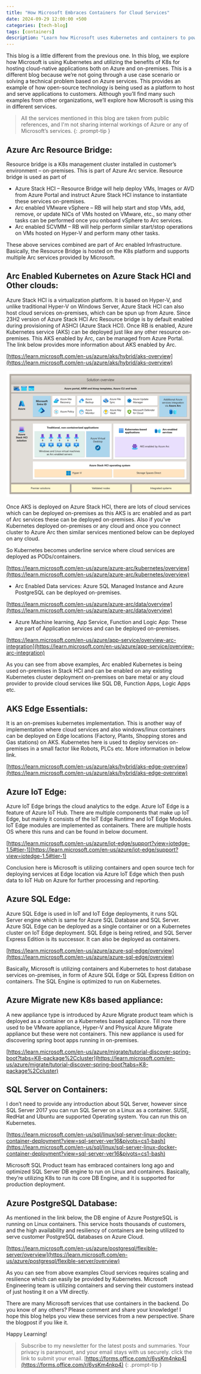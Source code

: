 ```yaml
---
title: "How Microsoft Embraces Containers for Cloud Services"
date: 2024-09-29 12:00:00 +500
categories: [tech-blog]
tags: [containers]
description: "Learn how Microsoft uses Kubernetes and containers to power scalable, resilient cloud services across Azure and on-premises environments"
---
```

This blog is a little different from the previous one. In this blog, we explore how Microsoft is using Kubernetes and utilizing the benefits of K8s for hosting cloud-native applications both on Azure and on-premises. This is a different blog because we’re not going through a use case scenario or solving a technical problem based on Azure services. This provides an example of how open-source technology is being used as a platform to host and serve applications to customers. Although you’ll find many such examples from other organizations, we’ll explore how Microsoft is using this in different services.

> All the services mentioned in this blog are taken from public references, and I'm not sharing internal workings of Azure or any of Microsoft’s services.
{: .prompt-tip }

## Azure Arc Resource Bridge:

Resource bridge is a K8s management cluster installed in customer’s environment – on-premises.
This is part of Azure Arc service. Resource bridge is used as part of 

* Azure Stack HCI – Resource Bridge will help deploy VMs, Images or AVD from Azure Portal and instruct Azure Stack HCI instance to instantiate these services on-premises.
* Arc enabled VMware vSphere – RB will help start and stop VMs, add, remove, or update NICs of VMs hosted on VMware, etc., so many other tasks can be performed once you onboard vSphere to Arc services.
* Arc enabled SCVMM – RB will help perform similar start/stop operations on VMs hosted on Hyper-V and perform many other tasks.

These above services combined are part of Arc enabled Infrastructure.
Basically, the Resource Bridge is hosted on the K8s platform and supports multiple Arc services provided by Microsoft.

## Arc Enabled Kubernetes on Azure Stack HCI and Other clouds: 

Azure Stack HCI is a virtualization platform. It is based on Hyper-V, and unlike traditional Hyper-V on Windows Server, Azure Stack HCI can also host cloud services on-premises, which can be spun up from Azure. Since 23H2 version of Azure Stack HCI Arc Resource bridge is by default enabled during provisioning of ASHCI (Azure Stack HCI). Once RB is enabled, Azure Kubernetes service (AKS) can be deployed just like any other resource on-premises. This AKS enabled by Arc, can be managed from Azure Portal. 
The link below provides more information about AKS enabled by Arc.

[https://learn.microsoft.com/en-us/azure/aks/hybrid/aks-overview](https://learn.microsoft.com/en-us/azure/aks/hybrid/aks-overview)


![Picture of Azure Stack HCI components](https://raw.githubusercontent.com/qureshiaquib/qureshiaquib.github.io/main/assets/29092024/azure-stack-hci-solution.png)

Once AKS is deployed on Azure Stack HCI, there are lots of cloud services which can be deployed on-premises as this AKS is arc enabled and as part of Arc services these can be deployed on-premises. Also if you’ve Kubernetes deployed on-premises or any cloud and once you connect cluster to Azure Arc then similar services mentioned below can be deployed on any cloud.

So Kubernetes becomes underline service where cloud services are deployed as PODs/containers.

[https://learn.microsoft.com/en-us/azure/azure-arc/kubernetes/overview](https://learn.microsoft.com/en-us/azure/azure-arc/kubernetes/overview)

* Arc Enabled Data services:
Azure SQL Managed Instance and Azure PostgreSQL can be deployed on-premises.

[https://learn.microsoft.com/en-us/azure/azure-arc/data/overview](https://learn.microsoft.com/en-us/azure/azure-arc/data/overview)

* Azure Machine learning, App Service, Function and Logic App:
These are part of Application services and can be deployed on-premises.

[https://learn.microsoft.com/en-us/azure/app-service/overview-arc-integration](https://learn.microsoft.com/en-us/azure/app-service/overview-arc-integration)

As you can see from above examples, Arc enabled Kubernetes is being used on-premises in Stack HCI and can be enabled on any existing Kubernetes cluster deployment on-premises on bare metal or any cloud provider to provide cloud services like SQL DB, Function Apps, Logic Apps etc.
 
## AKS Edge Essentials:
It is an on-premises kubernetes implementation. This is another way of implementation where cloud services and also windows/linux containers can be deployed on Edge locations (Factory, Plants, Shopping stores and Gas stations) on AKS.
Kubernetes here is used to deploy services on-premises in a small factor like Robots, PLCs etc.
More information in below link.

[https://learn.microsoft.com/en-us/azure/aks/hybrid/aks-edge-overview](https://learn.microsoft.com/en-us/azure/aks/hybrid/aks-edge-overview)

## Azure IoT Edge:
Azure IoT Edge brings the cloud analytics to the edge. Azure IoT Edge is a feature of Azure IoT Hub.
There are multiple components that make up IoT Edge, but mainly it consists of the IoT Edge Runtime and IoT Edge Modules. IoT Edge modules are implemented as containers. There are multiple hosts OS where this runs and can be found in below document.

[https://learn.microsoft.com/en-us/azure/iot-edge/support?view=iotedge-1.5#tier-1](https://learn.microsoft.com/en-us/azure/iot-edge/support?view=iotedge-1.5#tier-1)

Conclusion here is Microsoft is utilizing containers and open source tech for deploying services at Edge location via Azure IoT Edge which then push data to IoT Hub on Azure for further processing and reporting.

## Azure SQL Edge:
Azure SQL Edge is used in IoT and IoT Edge deployments, it runs SQL Server engine which is same for Azure SQL Database and SQL Server. Azure SQL Edge can be deployed as a single container or on a Kubernetes cluster on IoT Edge deployment.
SQL Edge is being retired, and SQL Server Express Edition is its successor. It can also be deployed as containers.

[https://learn.microsoft.com/en-us/azure/azure-sql-edge/overview](https://learn.microsoft.com/en-us/azure/azure-sql-edge/overview)

Basically, Microsoft is utilizing containers and Kubernetes to host database services on-premises, in form of Azure SQL Edge or SQL Express Edition on containers.
The SQL Engine is optimized to run on Kubernetes.

## Azure Migrate new K8s based appliance:
A new appliance type is introduced by Azure Migrate product team which is deployed as a container on a Kubernetes based appliance. Till now there used to be VMware appliance, Hyper-V and Physical Azure Migrate appliance but these were not containers. This new appliance is used for discovering spring boot apps running in on-premises.

[https://learn.microsoft.com/en-us/azure/migrate/tutorial-discover-spring-boot?tabs=K8-package%2Ccluster](https://learn.microsoft.com/en-us/azure/migrate/tutorial-discover-spring-boot?tabs=K8-package%2Ccluster)

## SQL Server on Containers:
I don’t need to provide any introduction about SQL Server, however since SQL Server 2017 you can run SQL Server on a Linux as a container. SUSE, RedHat and Ubuntu are supported Operating system. You can run this on Kubernetes.

[https://learn.microsoft.com/en-us/sql/linux/sql-server-linux-docker-container-deployment?view=sql-server-ver16&pivots=cs1-bash](https://learn.microsoft.com/en-us/sql/linux/sql-server-linux-docker-container-deployment?view=sql-server-ver16&pivots=cs1-bash)

Microsoft SQL Product team has embraced containers long ago and optimized SQL Server DB engine to run on Linux and containers. Basically, they’re utilizing K8s to run its core DB Engine, and it is supported for production deployment.

## Azure PostgreSQL Database:
As mentioned in the link below, the DB engine of Azure PostgreSQL is running on Linux containers.
This service hosts thousands of customers, and the high availability and resiliency of containers are being utilized to serve customer PostgreSQL databases on Azure Cloud.

[https://learn.microsoft.com/en-us/azure/postgresql/flexible-server/overview](https://learn.microsoft.com/en-us/azure/postgresql/flexible-server/overview)

As you can see from above examples Cloud services requires scaling and resilience which can easily be provided by Kubernetes. Microsoft Engineering team is utilizing containers and serving their customers instead of just hosting it on a VM directly.

There are many Microsoft services that use containers in the backend. Do you know of any others? Please comment and share your knowledge!
I hope this blog helps you view these services from a new perspective. Share the blogpost if you like it.

Happy Learning!

>Subscribe to my newsletter for the latest posts and summaries. Your privacy is paramount, and your email stays with us securely.
click the link to submit your email.
[https://forms.office.com/r/6ysKm4nkp4](https://forms.office.com/r/6ysKm4nkp4)
{: .prompt-tip }